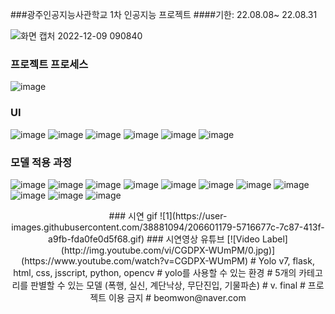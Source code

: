 
###광주인공지능사관학교 1차 인공지능 프로젝트
####기한: 22.08.08~ 22.08.31

![화면 캡처 2022-12-09 090840](https://user-images.githubusercontent.com/38881094/206592864-fd846264-10c9-47f3-9a8c-d93af3621cb9.jpg)

### 프로젝트 프로세스
![image](https://user-images.githubusercontent.com/38881094/206593328-67cf3c82-61cf-4231-9766-409d2634f0e3.png)

### UI
![image](https://user-images.githubusercontent.com/38881094/206594014-8a9c2948-512b-4982-adcf-f4bae84b99df.png)
![image](https://user-images.githubusercontent.com/38881094/206594071-2783ac12-e3da-4612-b807-e6d95a211176.png)
![image](https://user-images.githubusercontent.com/38881094/206594133-ecad8158-55c6-4daa-ad39-bad42588e7c8.png)
![image](https://user-images.githubusercontent.com/38881094/206594151-72a5ec86-0fdd-4e06-915e-5dfeff26664e.png)
![image](https://user-images.githubusercontent.com/38881094/206594173-146e8827-1485-4c84-83d0-324b8ed824c1.png)
![image](https://user-images.githubusercontent.com/38881094/206594189-764ce1bc-53aa-44f3-84cd-be43b06e4f2d.png)

### 모델 적용 과정

![image](https://user-images.githubusercontent.com/38881094/206594274-62d5a343-88fc-42af-a771-89d3aa541dab.png)
![image](https://user-images.githubusercontent.com/38881094/206594315-9887b9d6-a674-4f08-a12b-63120f931991.png)
![image](https://user-images.githubusercontent.com/38881094/206594347-c2878b0b-08aa-4d9e-95ca-19cb9577a97c.png)
![image](https://user-images.githubusercontent.com/38881094/206594377-3e634718-108c-4c77-ad69-3b25157c7b1f.png)
![image](https://user-images.githubusercontent.com/38881094/206594658-b7c6023b-9f4d-480c-b1c3-c11ca065f16f.png)
![image](https://user-images.githubusercontent.com/38881094/206594715-6cb3f6b1-73d9-471c-9161-10f976a2d575.png)
![image](https://user-images.githubusercontent.com/38881094/206594738-05b7fed8-35f4-4561-84b8-6532ad471006.png)
![image](https://user-images.githubusercontent.com/38881094/206594788-7b1b33fe-b342-4052-bbb7-23dbf5cfcc32.png)
![image](https://user-images.githubusercontent.com/38881094/206594933-7854133a-560f-41d7-a4e0-95ace86e8dd7.png)
![image](https://user-images.githubusercontent.com/38881094/206594955-7890a3c5-5e22-4270-b40d-4ef291b6122c.png)
![image](https://user-images.githubusercontent.com/38881094/206594980-5f6b719d-cb47-4ce1-aeff-5fde6f1b931d.png)

<div align="center">
  ### 시연 gif
  ![1](https://user-images.githubusercontent.com/38881094/206601179-5716677c-7c87-413f-a9fb-fda0fe0d5f68.gif)
  ### 시연영상 유튜브
  [![Video Label](http://img.youtube.com/vi/CGDPX-WUmPM/0.jpg)](https://www.youtube.com/watch?v=CGDPX-WUmPM)
  # Yolo v7, flask, html, css, jsscript, python, opencv
  # yolo를 사용할 수 있는 환경
  # 5개의 카테고리를 판별할 수 있는 모델 (폭행, 실신, 계단낙상, 무단진입, 기물파손)
  # v. final
  # 프로젝트 이용 금지
  # beomwon@naver.com
</div>
